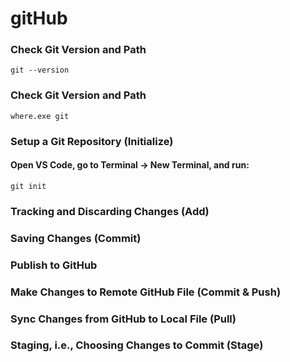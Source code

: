 # gitHub
### Check Git Version and Path
```base
git --version
```
### Check Git Version and Path
```base
where.exe git
```


 
### Setup a Git Repository (Initialize)
#### Open VS Code, go to Terminal → New Terminal, and run:

```base
git init

```

### Tracking and Discarding Changes (Add)
### Saving Changes (Commit)
### Publish to GitHub 
### Make Changes to Remote GitHub File (Commit & Push)
### Sync Changes from GitHub to Local File (Pull)
### Staging, i.e., Choosing Changes to Commit (Stage)
